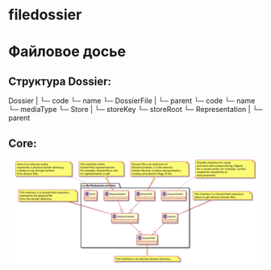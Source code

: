 # filedossier
Файловое досье
==============

Структура Dossier:
------------------
Dossier
|
└─ code
└─ name
└─ DossierFile
  |
  └─ parent
  └─ code
  └─ name
  └─ mediaType
  └─ Store
    |
    └─ storeKey
    └─ storeRoot
    └─ Representation
      |
      └─ parent

Core:
-----
<p align="center">
<img alt="Entities" src="include/entities.svg" width="480">
</p>
